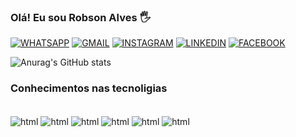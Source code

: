 ### Olá! Eu sou Robson Alves 🖐️

[![WHATSAPP](https://img.shields.io/badge/WhatsApp-25D366?style=for-the-badge&logo=whatsapp&logoColor=white)](www.youtube.com)
[![GMAIL](https://img.shields.io/badge/Gmail-D14836?style=for-the-badge&logo=gmail&logoColor=white)](www.youtube.com)
[![INSTAGRAM](https://img.shields.io/badge/Instagram-E4405F?style=for-the-badge&logo=instagram&logoColor=white)](www.youtube.com)
[![LINKEDIN](https://img.shields.io/badge/LinkedIn-0077B5?style=for-the-badge&logo=linkedin&logoColor=white)](www.youtube.com)
[![FACEBOOK](https://img.shields.io/badge/Facebook-1877F2?style=for-the-badge&logo=facebook&logoColor=white)](www.youtube.com)

![Anurag's GitHub stats](https://github-readme-stats.vercel.app/api?username=robnoobx&show_icons=true&theme=onedark)


<dark radical merko gruvbox tokyonight onedark cobalt synthwave highcontrast dracula>

### Conhecimentos nas tecnoligias
<div style="display: inline_block"><br/>
    <img align="center" alt="html" src="https://img.shields.io/badge/Eclipse-2C2255?style=for-the-badge&logo=eclipse&logoColor=white"/>
    <img align="center" alt="html" src="https://img.shields.io/badge/SQLite-07405E?style=for-the-badge&logo=sqlite&logoColor=white"/>
    <img align="center" alt="html" src="https://img.shields.io/badge/-selenium-%43B02A?style=for-the-badge&logo=selenium&logoColor=white"/>
    <img align="center" alt="html" src="https://img.shields.io/badge/React-20232A?style=for-the-badge&logo=react&logoColor=61DAFB"/>
    <img align="center" alt="html" src="https://img.shields.io/badge/Junit5-25A162?style=for-the-badge&logo=junit5&logoColor=white"/>
    <img align="center" alt="html" src="https://img.shields.io/badge/cucumber-%2323D96C.svg?&style=for-the-badge&logo=cucumber&logoColor=white"/>
